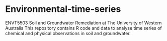 # Environmental-time-series
ENVT5503 Soil and Groundwater Remediation at The University of Western Australia
This repository contains R code and data to analyse time series of chemical and physical observations in soil and groundwater.
